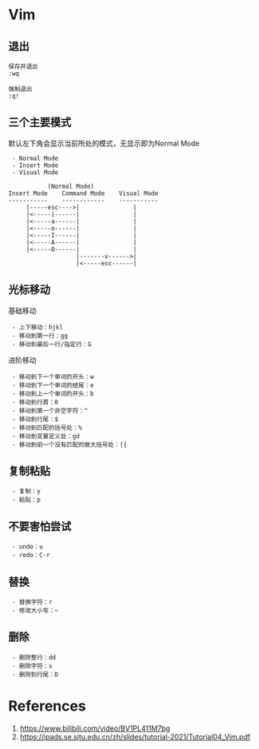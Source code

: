 # Vim

## 退出
```
保存并退出
:wq

强制退出
:q!
```

## 三个主要模式
默认左下角会显示当前所处的模式，无显示即为Normal Mode
```
 - Normal Mode
 - Insert Mode
 - Visual Mode

	       (Normal Mode)
Insert Mode    Command Mode    Visual Mode
-----------    ------------    -----------
     |-----esc---->|               |
     |<-----i------|               |
     |<-----a------|               |
     |<-----o------|               |  
     |<-----I------|               |
     |<-----A------|               |
     |<-----O------|               |
                   |-------v------>|
                   |<-----esc------|
```

## 光标移动
基础移动
```
 - 上下移动：hjkl
 - 移动到第一行：gg
 - 移动到最后一行/指定行：G
```
进阶移动
```
 - 移动到下一个单词的开头：w
 - 移动到下一个单词的结尾：e
 - 移动到上一个单词的开头：b
 - 移动到行首：0
 - 移动到第一个非空字符：^
 - 移动到行尾：$
 - 移动到匹配的括号处：%
 - 移动到变量定义处：gd
 - 移动到前一个没有匹配的做大括号处：[{

```

## 复制粘贴
```
 - 复制：y
 - 粘贴：p
```

## 不要害怕尝试
```
 - undo：u
 - redo：C-r
```

## 替换
```
 - 替换字符：r
 - 修改大小写：~
```

## 删除
```
 - 删除整行：dd
 - 删除字符：x
 - 删除到行尾：D
```

# References
1. https://www.bilibili.com/video/BV1PL411M7bg
2. https://ipads.se.sjtu.edu.cn/zh/slides/tutorial-2021/Tutorial04_Vim.pdf
